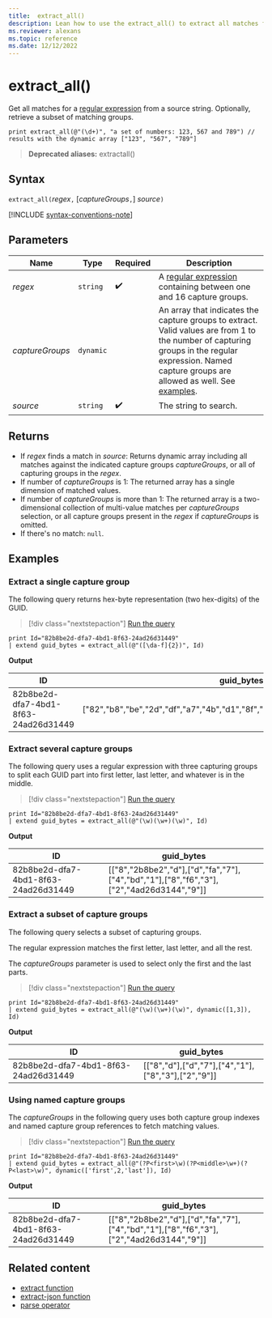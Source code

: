 ```yaml
---
title:  extract_all()
description: Lean how to use the extract_all() to extract all matches for a regular expression from a source string.
ms.reviewer: alexans
ms.topic: reference
ms.date: 12/12/2022
---
```

# extract_all()

Get all matches for a [regular expression](./re2.md) from a source string.
Optionally, retrieve a subset of matching groups.

```kusto
print extract_all(@"(\d+)", "a set of numbers: 123, 567 and 789") // results with the dynamic array ["123", "567", "789"]
```

> **Deprecated aliases:** extractall()

## Syntax

`extract_all(`*regex*`,` [*captureGroups*`,`] *source*`)`

[!INCLUDE [syntax-conventions-note](../includes/syntax-conventions-note.md)]

## Parameters

| Name | Type | Required | Description |
|--|--|--|--|
| *regex* | `string` |  :heavy_check_mark: | A [regular expression](./re2.md) containing between one and 16 capture groups.|
| *captureGroups* | `dynamic` | | An array that indicates the capture groups to extract. Valid values are from 1 to the number of capturing groups in the regular expression. Named capture groups are allowed as well. See [examples](#examples).|
| *source* | `string` |  :heavy_check_mark:| The string to search.|

## Returns

* If *regex* finds a match in *source*: Returns dynamic array including all matches against the indicated capture groups *captureGroups*, or all of capturing groups in the *regex*.
* If number of *captureGroups* is 1: The returned array has a single dimension of matched values.
* If number of *captureGroups* is more than 1: The returned array is a two-dimensional collection of multi-value matches per *captureGroups* selection, or all capture groups present in the *regex* if *captureGroups* is omitted.
* If there's no match: `null`.

## Examples

### Extract a single capture group

The following query returns hex-byte representation (two hex-digits) of the GUID.

> [!div class="nextstepaction"]
> <a href="https://dataexplorer.azure.com/clusters/help/databases/Samples?query=H4sIAAAAAAAAAysoyswrUfBMsVWyMEqySEo1StFNSUs01zVJSjHUtUgzM9Y1MklMMTJLMTY0MbFU4qpRSK0oSc1LUUgvzUyJT6osSS1WsAWJFSUml8Qn5uRoOChpRMekJOqmxVYb1Woq6QAN1wQA6/wKuGYAAAA=" target="_blank">Run the query</a>

```kusto
print Id="82b8be2d-dfa7-4bd1-8f63-24ad26d31449"
| extend guid_bytes = extract_all(@"([\da-f]{2})", Id) 
```

**Output**

|ID|guid_bytes|
|---|---|
|82b8be2d-dfa7-4bd1-8f63-24ad26d31449|["82","b8","be","2d","df","a7","4b","d1","8f","63","24","ad","26","d3","14","49"]|

### Extract several capture groups

The following query uses a regular expression with three capturing groups to split each GUID part into first letter, last letter, and whatever is in the middle.

> [!div class="nextstepaction"]
> <a href="https://dataexplorer.azure.com/clusters/help/databases/Samples?query=H4sIAAAAAAAAAysoyswrUfBMsVWyMEqySEo1StFNSUs01zVJSjHUtUgzM9Y1MklMMTJLMTY0MbFU4qpRSK0oSc1LUUgvzUyJT6osSS1WsAWJFSUml8Qn5uRoOChpxJRrArE2iNBU0gGargkAiT0FmGcAAAA=" target="_blank">Run the query</a>

```kusto
print Id="82b8be2d-dfa7-4bd1-8f63-24ad26d31449"
| extend guid_bytes = extract_all(@"(\w)(\w+)(\w)", Id)
```

**Output**

|ID|guid_bytes|
|---|---|
|82b8be2d-dfa7-4bd1-8f63-24ad26d31449|[["8","2b8be2","d"],["d","fa","7"],["4","bd","1"],["8","f6","3"],["2","4ad26d3144","9"]]|

### Extract a subset of capture groups

The following query selects a subset of capturing groups.

The regular expression matches the first letter, last letter, and all the rest.

The *captureGroups* parameter is used to select only the first and the last parts.

> [!div class="nextstepaction"]
> <a href="https://dataexplorer.azure.com/clusters/help/databases/Samples?query=H4sIAAAAAAAAAysoyswrUfBMsVWyMEqySEo1StFNSUs01zVJSjHUtUgzM9Y1MklMMTJLMTY0MbFU4qpRSK0oSc1LUUgvzUyJT6osSS1WsAWJFSUml8Qn5uRoOChpxJRrArE2iNBU0lFIqcxLzM1M1og21DGO1dQB2qYJAHPOX8l3AAAA" target="_blank">Run the query</a>

```kusto
print Id="82b8be2d-dfa7-4bd1-8f63-24ad26d31449"
| extend guid_bytes = extract_all(@"(\w)(\w+)(\w)", dynamic([1,3]), Id) 
```

**Output**

|ID|guid_bytes|
|---|---|
|82b8be2d-dfa7-4bd1-8f63-24ad26d31449|[["8","d"],["d","7"],["4","1"],["8","3"],["2","9"]]|

### Using named capture groups

The *captureGroups* in the following query uses both capture group indexes and named capture group references to fetch matching values.

> [!div class="nextstepaction"]
> <a href="https://dataexplorer.azure.com/clusters/help/databases/Samples?query=H4sIAAAAAAAAAyWOsQrCMBRFd78iZEmLydA01AhWXd3cVcpLX1ICaZE2ogU/3qaO5x4O3Ofoh0guWFMtjTZWokAHO6EMFkK7qhRSAcoKy0KpPd18if1EOyDpXh4bM0c7kTptI7SxgRCyM81O14Pz4xSP93eeoPeIwS60XTHAX1FOcB6g9212Y2vAuOQsafbI+fIq/wFEwbznnwAAAA==" target="_blank">Run the query</a>

```kusto
print Id="82b8be2d-dfa7-4bd1-8f63-24ad26d31449"
| extend guid_bytes = extract_all(@"(?P<first>\w)(?P<middle>\w+)(?P<last>\w)", dynamic(['first',2,'last']), Id) 
```

**Output**

|ID|guid_bytes|
|---|---|
|82b8be2d-dfa7-4bd1-8f63-24ad26d31449|[["8","2b8be2","d"],["d","fa","7"],["4","bd","1"],["8","f6","3"],["2","4ad26d3144","9"]]|

## Related content

* [extract function](extract-function.md)
* [extract-json function](extract-json-function.md)
* [parse operator](parse-operator.md)
